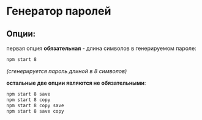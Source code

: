 # Генератор паролей

## Опции:

первая опция **обязательная** - длина символов в генерируемом пароле:

```bash
npm start 8
```

_(сгенерируется пароль длиной в 8 символов)_

**остальные две опции являются не обязательными**:

```bash
npm start 8 save
npm start 8 copy
npm start 8 copy save
npm start 8 save copy
```
